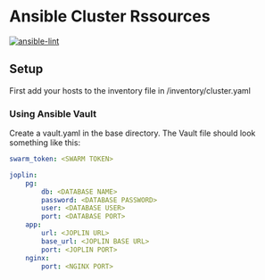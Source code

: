 # Ansible Cluster Rssources

[![ansible-lint](https://github.com/vince-vibin/cluster-resources/actions/workflows/ansible-lint.yml/badge.svg)](https://github.com/vince-vibin/cluster-resources/actions/workflows/ansible-lint.yml)

## Setup

First add your hosts to the inventory file in /inventory/cluster.yaml

### Using Ansible Vault

Create a vault.yaml in the base directory. The Vault file should look something like this:

```yaml
swarm_token: <SWARM TOKEN>

joplin:
    pg:
        db: <DATABASE NAME>
        password: <DATABASE PASSWORD>
        user: <DATABASE USER>
        port: <DATABASE PORT>
    app:
        url: <JOPLIN URL>
        base_url: <JOPLIN BASE URL>
        port: <JOPLIN PORT>
    nginx:
        port: <NGINX PORT>
```
